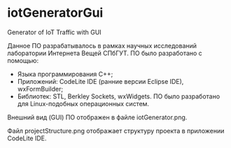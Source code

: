 # iotGeneratorGui
Generator of IoT Traffic with GUI

Данное ПО разрабатывалось в рамках научных исследований лаборатории Интернета Вещей СПбГУТ.
ПО было разработано с помощью: 
- Языка программирования С++; 
- Приложений: CodeLite IDE (ранние версии Eclipse IDE), wxFormBuilder; 
- Библиотек: STL, Berkley Sockets, wxWidgets.
ПО было разработано для Linux-подобных операционных систем.

Внешний вид (GUI) ПО отображен в файле iotGenerator.png.

Файл projectStructure.png отображает структуру проекта в приложении CodeLite IDE.

